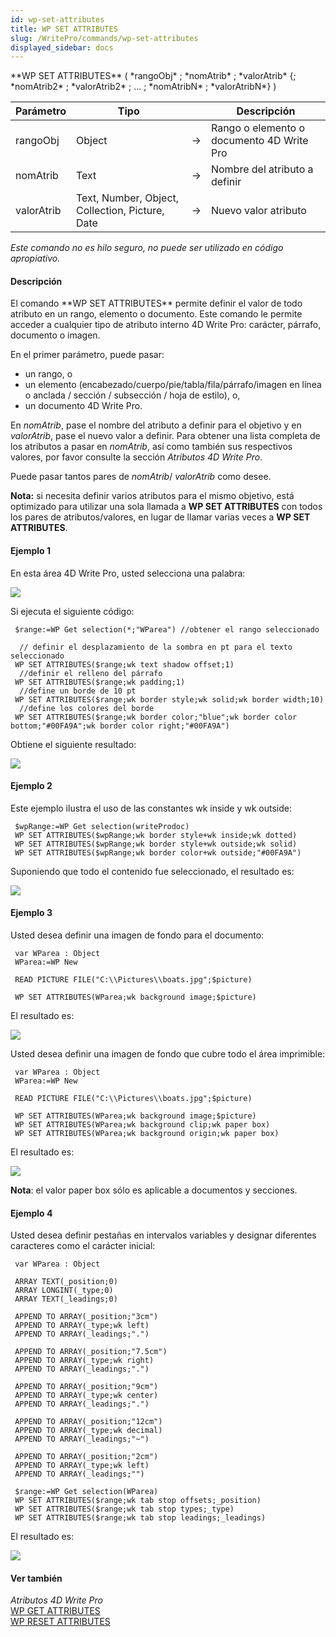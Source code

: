 ```yaml
---
id: wp-set-attributes
title: WP SET ATTRIBUTES
slug: /WritePro/commands/wp-set-attributes
displayed_sidebar: docs
---
```


<!--REF #_command_.WP SET ATTRIBUTES.Syntax-->**WP SET ATTRIBUTES** ( *rangoObj* ; *nomAtrib* ; *valorAtrib* {; *nomAtrib2* ; *valorAtrib2* ; ... ; *nomAtribN* ; *valorAtribN*} )<!-- END REF-->
<!--REF #_command_.WP SET ATTRIBUTES.Params-->
| Parámetro | Tipo |  | Descripción |
| --- | --- | --- | --- |
| rangoObj | Object | &#8594;  | Rango o elemento o documento 4D Write Pro |
| nomAtrib | Text | &#8594;  | Nombre del atributo a definir |
| valorAtrib | Text, Number, Object, Collection, Picture, Date | &#8594;  | Nuevo valor atributo |

<!-- END REF-->

*Este comando no es hilo seguro, no puede ser utilizado en código apropiativo.*


#### Descripción 

<!--REF #_command_.WP SET ATTRIBUTES.Summary-->El comando **WP SET ATTRIBUTES** permite definir el valor de todo atributo en un rango, elemento o documento.<!-- END REF--> Este comando le permite acceder a cualquier tipo de atributo interno 4D Write Pro: carácter, párrafo, documento o imagen.

En el primer parámetro, puede pasar:

* un rango, o
* un elemento (encabezado/cuerpo/pie/tabla/fila/párrafo/imagen en línea o anclada / sección / subsección / hoja de estilo), o,
* un documento 4D Write Pro.

En *nomAtrib*, pase el nombre del atributo a definir para el objetivo y en *valorAtrib*, pase el nuevo valor a definir. Para obtener una lista completa de los atributos a pasar en *nomAtrib*, así como también sus respectivos valores, por favor consulte la sección *Atributos 4D Write Pro*.

Puede pasar tantos pares de *nomAtrib*/ *valorAtrib* como desee.

**Nota:** si necesita definir varios atributos para el mismo objetivo, está optimizado para utilizar una sola llamada a **WP SET ATTRIBUTES** con todos los pares de atributos/valores, en lugar de llamar varias veces a **WP SET ATTRIBUTES**.

#### Ejemplo 1 

En esta área 4D Write Pro, usted selecciona una palabra:

![](../../assets/en/WritePro/commands/pict2643639.EN.png)

Si ejecuta el siguiente código:

```4d
 $range:=WP Get selection(*;"WParea") //obtener el rango seleccionado
 
  // definir el desplazamiento de la sombra en pt para el texto seleccionado
 WP SET ATTRIBUTES($range;wk text shadow offset;1)
  //definir el relleno del párrafo
 WP SET ATTRIBUTES($range;wk padding;1)
  //define un borde de 10 pt
 WP SET ATTRIBUTES($range;wk border style;wk solid;wk border width;10)
  //define los colores del borde
 WP SET ATTRIBUTES($range;wk border color;"blue";wk border color bottom;"#00FA9A";wk border color right;"#00FA9A")
```

Obtiene el siguiente resultado:

![](../../assets/en/WritePro/commands/pict2643642.EN.png)

#### Ejemplo 2 

Este ejemplo ilustra el uso de las constantes wk inside y wk outside:

```4d
 $wpRange:=WP Get selection(writeProdoc)
 WP SET ATTRIBUTES($wpRange;wk border style+wk inside;wk dotted)
 WP SET ATTRIBUTES($wpRange;wk border style+wk outside;wk solid)
 WP SET ATTRIBUTES($wpRange;wk border color+wk outside;"#00FA9A")
```

Suponiendo que todo el contenido fue seleccionado, el resultado es:

![](../../assets/en/WritePro/commands/pict2821715.EN.png)

#### Ejemplo 3 

Usted desea definir una imagen de fondo para el documento:

```4d
 var WParea : Object
 WParea:=WP New
 
 READ PICTURE FILE("C:\\Pictures\\boats.jpg";$picture)
 
 WP SET ATTRIBUTES(WParea;wk background image;$picture)
```

El resultado es:

![](../../assets/en/WritePro/commands/pict3514231.EN.png)

Usted desea definir una imagen de fondo que cubre todo el área imprimible:

```4d
 var WParea : Object
 WParea:=WP New
 
 READ PICTURE FILE("C:\\Pictures\\boats.jpg";$picture)
 
 WP SET ATTRIBUTES(WParea;wk background image;$picture)
 WP SET ATTRIBUTES(WParea;wk background clip;wk paper box)
 WP SET ATTRIBUTES(WParea;wk background origin;wk paper box)
```

El resultado es:

![](../../assets/en/WritePro/commands/pict3514233.EN.png)

**Nota**: el valor paper box sólo es aplicable a documentos y secciones.

#### Ejemplo 4 

Usted desea definir pestañas en intervalos variables y designar diferentes caracteres como el carácter inicial:

```4d
 var WParea : Object
 
 ARRAY TEXT(_position;0)
 ARRAY LONGINT(_type;0)
 ARRAY TEXT(_leadings;0)
 
 APPEND TO ARRAY(_position;"3cm")
 APPEND TO ARRAY(_type;wk left)
 APPEND TO ARRAY(_leadings;".")
 
 APPEND TO ARRAY(_position;"7.5cm")
 APPEND TO ARRAY(_type;wk right)
 APPEND TO ARRAY(_leadings;".")
 
 APPEND TO ARRAY(_position;"9cm")
 APPEND TO ARRAY(_type;wk center)
 APPEND TO ARRAY(_leadings;".")
 
 APPEND TO ARRAY(_position;"12cm")
 APPEND TO ARRAY(_type;wk decimal)
 APPEND TO ARRAY(_leadings;"~")
 
 APPEND TO ARRAY(_position;"2cm")
 APPEND TO ARRAY(_type;wk left)
 APPEND TO ARRAY(_leadings;"")
 
 $range:=WP Get selection(WParea)
 WP SET ATTRIBUTES($range;wk tab stop offsets;_position)
 WP SET ATTRIBUTES($range;wk tab stop types;_type)
 WP SET ATTRIBUTES($range;wk tab stop leadings;_leadings)
```

El resultado es:

![](../../assets/en/WritePro/commands/pict3634557.EN.png)

#### Ver también 

*Atributos 4D Write Pro*  
[WP GET ATTRIBUTES](wp-get-attributes.md)  
[WP RESET ATTRIBUTES](wp-reset-attributes.md)  
